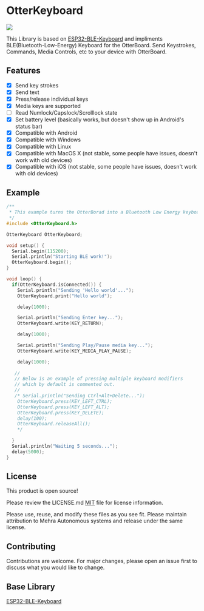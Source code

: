 # OtterKeyboard
![](https://github.com/Vishal01Mehra/OtterKeyBoard/blob/main/Resource/otterKeyBoard.jpg)

This Library is based on [ESP32-BLE-Keyboard](https://github.com/T-vK/ESP32-BLE-Keyboard) and impliments BLE(Bluetooth-Low-Energy) Keyboard for the OtterBoard. Send Keystrokes, Commands, Media Controls, etc to your device with OtterBoard.

## Features

 - [x] Send key strokes
 - [x] Send text
 - [x] Press/release individual keys
 - [x] Media keys are supported
 - [ ] Read Numlock/Capslock/Scrolllock state
 - [x] Set battery level (basically works, but doesn't show up in Android's status bar)
 - [x] Compatible with Android
 - [x] Compatible with Windows
 - [x] Compatible with Linux
 - [x] Compatible with MacOS X (not stable, some people have issues, doesn't work with old devices)
 - [x] Compatible with iOS (not stable, some people have issues, doesn't work with old devices)

## Example

``` C++
/**
 * This example turns the OtterBorad into a Bluetooth Low Energy keyboard that writes the words, presses Enter, presses a media key, and then Ctrl+Alt+Delete
 */
#include <OtterKeyboard.h>

OtterKeyboard OtterKeyboard;

void setup() {
  Serial.begin(115200);
  Serial.println("Starting BLE work!");
  OtterKeyboard.begin();
}

void loop() {
  if(OtterKeyboard.isConnected()) {
    Serial.println("Sending 'Hello world'...");
    OtterKeyboard.print("Hello world");

    delay(1000);

    Serial.println("Sending Enter key...");
    OtterKeyboard.write(KEY_RETURN);

    delay(1000);

    Serial.println("Sending Play/Pause media key...");
    OtterKeyboard.write(KEY_MEDIA_PLAY_PAUSE);

    delay(1000);
    
   //
   // Below is an example of pressing multiple keyboard modifiers 
   // which by default is commented out. 
   // 
   /* Serial.println("Sending Ctrl+Alt+Delete...");
    OtterKeyboard.press(KEY_LEFT_CTRL);
    OtterKeyboard.press(KEY_LEFT_ALT);
    OtterKeyboard.press(KEY_DELETE);
    delay(100);
    OtterKeyboard.releaseAll();
    */

  }
  Serial.println("Waiting 5 seconds...");
  delay(5000);
}
```
## License
This product is open source!

Please review the LICENSE.md [MIT](https://choosealicense.com/licenses/mit/) file for license information.

Please use, reuse, and modify these files as you see fit. Please maintain attribution to Mehra Autonomous systems and release under the same license.

## Contributing
Contributions are welcome. For major changes, please open an issue first to discuss what you would like to change.

## Base Library 
[ESP32-BLE-Keyboard](https://github.com/T-vK/ESP32-BLE-Keyboard)

